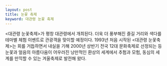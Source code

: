 ```yaml
---
layout: post
title: 눈꽃 축제
keyword: 대관령 눈꽃 축제
---
```


<p><대관령 눈꽃축제>가 평창 대관령에서  개최된다. 더욱 더 풍부해진 즐길 거리와 색다를 테마별 체험 이벤트로 관광객을 맞이할 예정이다. 1993년 처음 시작된 <대관령 눈꽃축제>는 회를 거듭하면서 내실을 기해 2000년 상반기 전국 12대 문화축제로 선정되는 등 눈꽃과 얼음의 아름다움이 어우러진 낭만적인 환상의 세계에서 추험과 모험, 동심의 세계를 만끽할 수 있는 겨울축제로 발전해 왔다. </p>